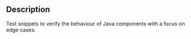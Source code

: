 ## Description

Test snippets to verify the behaviour of Java components with a focus on edge cases.
